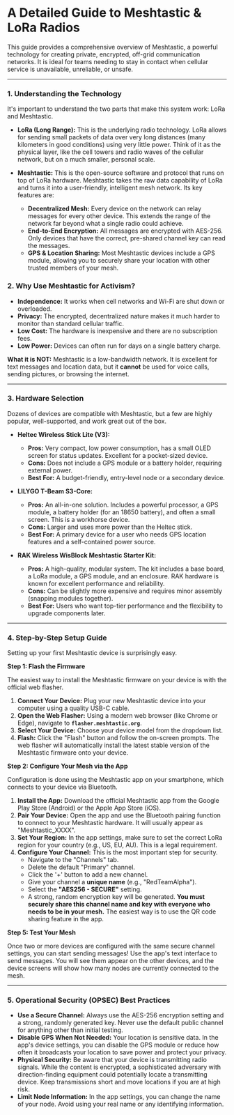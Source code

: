 # A Detailed Guide to Meshtastic & LoRa Radios

This guide provides a comprehensive overview of Meshtastic, a powerful technology for creating private, encrypted, off-grid communication networks. It is ideal for teams needing to stay in contact when cellular service is unavailable, unreliable, or unsafe.

---

### **1. Understanding the Technology**

It's important to understand the two parts that make this system work: LoRa and Meshtastic.

*   **LoRa (Long Range):** This is the underlying radio technology. LoRa allows for sending small packets of data over very long distances (many kilometers in good conditions) using very little power. Think of it as the physical layer, like the cell towers and radio waves of the cellular network, but on a much smaller, personal scale.

*   **Meshtastic:** This is the open-source software and protocol that runs on top of LoRa hardware. Meshtastic takes the raw data capability of LoRa and turns it into a user-friendly, intelligent mesh network. Its key features are:
    *   **Decentralized Mesh:** Every device on the network can relay messages for every other device. This extends the range of the network far beyond what a single radio could achieve.
    *   **End-to-End Encryption:** All messages are encrypted with AES-256. Only devices that have the correct, pre-shared channel key can read the messages.
    *   **GPS & Location Sharing:** Most Meshtastic devices include a GPS module, allowing you to securely share your location with other trusted members of your mesh.

### **2. Why Use Meshtastic for Activism?**

*   **Independence:** It works when cell networks and Wi-Fi are shut down or overloaded.
*   **Privacy:** The encrypted, decentralized nature makes it much harder to monitor than standard cellular traffic.
*   **Low Cost:** The hardware is inexpensive and there are no subscription fees.
*   **Low Power:** Devices can often run for days on a single battery charge.

**What it is NOT:** Meshtastic is a low-bandwidth network. It is excellent for text messages and location data, but it **cannot** be used for voice calls, sending pictures, or browsing the internet.

---

### **3. Hardware Selection**

Dozens of devices are compatible with Meshtastic, but a few are highly popular, well-supported, and work great out of the box.

*   **Heltec Wireless Stick Lite (V3):**
    *   **Pros:** Very compact, low power consumption, has a small OLED screen for status updates. Excellent for a pocket-sized device.
    *   **Cons:** Does not include a GPS module or a battery holder, requiring external power.
    *   **Best For:** A budget-friendly, entry-level node or a secondary device.

*   **LILYGO T-Beam S3-Core:**
    *   **Pros:** An all-in-one solution. Includes a powerful processor, a GPS module, a battery holder (for an 18650 battery), and often a small screen. This is a workhorse device.
    *   **Cons:** Larger and uses more power than the Heltec stick.
    *   **Best For:** A primary device for a user who needs GPS location features and a self-contained power source.

*   **RAK Wireless WisBlock Meshtastic Starter Kit:**
    *   **Pros:** A high-quality, modular system. The kit includes a base board, a LoRa module, a GPS module, and an enclosure. RAK hardware is known for excellent performance and reliability.
    *   **Cons:** Can be slightly more expensive and requires minor assembly (snapping modules together).
    *   **Best For:** Users who want top-tier performance and the flexibility to upgrade components later.

---

### **4. Step-by-Step Setup Guide**

Setting up your first Meshtastic device is surprisingly easy.

**Step 1: Flash the Firmware**

The easiest way to install the Meshtastic firmware on your device is with the official web flasher.

1.  **Connect Your Device:** Plug your new Meshtastic device into your computer using a quality USB-C cable.
2.  **Open the Web Flasher:** Using a modern web browser (like Chrome or Edge), navigate to **`flasher.meshtastic.org`**.
3.  **Select Your Device:** Choose your device model from the dropdown list.
4.  **Flash:** Click the "Flash" button and follow the on-screen prompts. The web flasher will automatically install the latest stable version of the Meshtastic firmware onto your device.

**Step 2: Configure Your Mesh via the App**

Configuration is done using the Meshtastic app on your smartphone, which connects to your device via Bluetooth.

1.  **Install the App:** Download the official Meshtastic app from the Google Play Store (Android) or the Apple App Store (iOS).
2.  **Pair Your Device:** Open the app and use the Bluetooth pairing function to connect to your Meshtastic hardware. It will usually appear as "Meshtastic_XXXX".
3.  **Set Your Region:** In the app settings, make sure to set the correct LoRa region for your country (e.g., US, EU, AU). This is a legal requirement.
4.  **Configure Your Channel:** This is the most important step for security.
    *   Navigate to the "Channels" tab.
    *   Delete the default "Primary" channel.
    *   Click the '+' button to add a new channel.
    *   Give your channel a **unique name** (e.g., "RedTeamAlpha").
    *   Select the **"AES256 - SECURE"** setting.
    *   A strong, random encryption key will be generated. **You must securely share this channel name and key with everyone who needs to be in your mesh.** The easiest way is to use the QR code sharing feature in the app.

**Step 5: Test Your Mesh**

Once two or more devices are configured with the same secure channel settings, you can start sending messages! Use the app's text interface to send messages. You will see them appear on the other devices, and the device screens will show how many nodes are currently connected to the mesh.

---

### **5. Operational Security (OPSEC) Best Practices**

*   **Use a Secure Channel:** Always use the AES-256 encryption setting and a strong, randomly generated key. Never use the default public channel for anything other than initial testing.
*   **Disable GPS When Not Needed:** Your location is sensitive data. In the app's device settings, you can disable the GPS module or reduce how often it broadcasts your location to save power and protect your privacy.
*   **Physical Security:** Be aware that your device is transmitting radio signals. While the content is encrypted, a sophisticated adversary with direction-finding equipment could potentially locate a transmitting device. Keep transmissions short and move locations if you are at high risk.
*   **Limit Node Information:** In the app settings, you can change the name of your node. Avoid using your real name or any identifying information.
